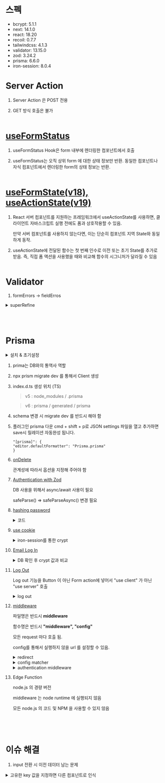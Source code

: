 # 스펙

-   bcrypt: 5.1.1
-   next: 14.1.0
-   react: 18.20
-   recoil: 0.7.7
-   tailwindcss: 4.1.3
-   validator: 13.15.0
-   zod: 3.24.2
-   prisma: 6.6.0
-   iron-session: 8.0.4

# Server Action

1. Server Action 은 POST 전용

2. GET 방식 호출은 불가
   <br />
   <br />

# [useFormStatus](https://ko.react.dev/reference/react-dom/hooks/useFormStatus)

1. useFormStatus Hook은 form 내부에 렌더링한 컴포넌트에서 호출

2. useFormStatus는 오직 상위 form 에 대한 상태 정보만 반환. 동일한 컴포넌트나 자식 컴포넌트에서 렌더링한 form의 상태 정보는 반환.
   <br />
   <br />

# [useFormState(v18), useActionState(v19)](https://ko.react.dev/reference/react/useActionState)

1. React 서버 컴포넌트를 지원하는 프레임워크에서 useActionState를 사용하면, 클라이언트 자바스크립트 실행 전에도 폼과 상호작용할 수 있음.

    만약 서버 컴포넌트를 사용하지 않는다면, 이는 단순히 컴포넌트 지역 State와 동일하게 동작.

2. useActionState에 전달된 함수는 첫 번째 인수로 이전 또는 초기 State를 추가로 받음. 즉, 직접 폼 액션을 사용했을 때와 비교해 함수의 시그니처가 달라질 수 있음
   <br />
   <br />

# Validator

1. formErrors -> fieldErros

<details>
<summary>superRefine</summary>

```ts
.superRefine((val, ctx) => {
    if (!validator.isMobilePhone(val, "ko-KR")) {
        ctx.addIssue({
        code: z.ZodIssueCode.custom,
        message: "유효한 휴대폰 번호를 입력해주세요.",
        path: ["phonenumber"],
        });
    }
});
```

</details>
<br /><br /><br />

# Prisma

<details>
<summary>설치 & 초기설정</summary>

```
npm install prisma
```

```
npx prisma init
```

> prisma/schema.prisma 파일 생성

> .env 파일 생성

```
npx prisma migrate dev
```

> schema.prisma 에 선언된 datasource와 model 로 db 생성

> TypeScript 타입도 자동 업데이트 됨

```
npx prisma studio
```

> DB GUI Tool

</details>

1.  prima는 DB와의 통역사 역할

2.  npx prism migrate dev 를 통해서 Client 생성

3.  index.d.ts 생성 위치 (TS)

    > v5 : node_modules / .prisma

    > v6 : prisma / generated / prisma

4.  schema 변경 시 migrate dev 를 반드시 해야 함

5.  플러그인 prisma 다운 cmd + shift + p로 JSON settings 파일을 열고 추가하면 save시 릴레이션 자동완성 됩니다.

    ```
    "[prisma]": {
    "editor.defaultFormatter": "Prisma.prisma"
    }
    ```

6.  [onDelete](./prisma/schema.prisma)

    관계성에 따라서 옵션을 지정해 주어야 함

7.  [Authentication with Zod](./app/create-account/actions.ts)

    DB 사용을 위해서 async/await 사용이 필요

    safeParse() => safeParseAsync() 변경 필요

8.  [hashing password](./app/create-account/actions.ts)
    <details>
    <summary>코드</summary>

    ```ts
    import bcrypt from "bcrypt";

    const hashedPassword = await bcrypt.hash(result.data.password, 12);
    ```

    </details>

9.  [use cookie](./app/create-account/actions.ts)
    <details>
    <summary>iron-session를 통한 crypt</summary>

    ```ts
    import { getIronSession } from "iron-session";
    import { redirect } from "next/navigation";

    // log the user in
    const cookie = await getIronSession(cookies(), {
    	cookieName: "delicious-carrot",
    	password: process.env.COOKIE_PASSWORD || "",
    });

    // @ts-ignore
    cookie.id = user.id;
    await cookie.save();
    ```

    </details>

10. [Email Log In](./app/login/actions.ts)
    <details>
    <summary>DB 확인 후 crypt 값과 비교</summary>

    ```ts
    const user = await db.user.findUnique({
    	where: {
    		email: result.data.email,
    	},
    	select: {
    		id: true,
    		password: true,
    	},
    });

    const ok = await bcrypt.compare(result.data.password, user!.password ?? "");
    if (ok) {
    	const session = await getSession();
    	session.id = user!.id;
    	redirect("/profile");
    } else {
    	return {
    		success: false,
    		fieldErrors: { password: ["Wrong password."] },
    	};
    }
    ```

    </details>

11. [Log Out](./app/profile/page.tsx)

    Log out 기능을 Button 이 아닌 Form action에 넣어서 "use client" 가 아닌 "use server" 호출

    <details>

    <summary>log out</summary>

    ```ts
    const logout = async () => {
    	"use server";
    	const session = await getSession();
    	await session.destroy();

    	redirect("/");
    };
    ```

    ```typescript
    <form action={logout}>
    	<Button $text="Log Out"></Button>
    </form>
    ```

    </details>

12. [middleware](middleware.ts)

    파일명은 반드시 **middleware**

    함수명은 반드시 **"middleware", "config"**

    모든 request 마다 호출 됨.

    config를 통해서 실행하지 않을 url 를 설정할 수 있음.

    <details>
    <summary>redirect</summary>

    ```ts
    export async function middleware(request: NextRequest) {
    	const session = await getSession();

    	if (request.nextUrl.pathname === "/profile") {
    		return NextResponse.redirect(new URL("/", request.url));
    	}
    }
    ```

    </details>

    <details>
    <summary>config matcher</summary>

    ```ts
    export const config = {
    	matcher: ["/((?!api|_next/static|_next/image|favicon.ico).*)"],
    };
    ```

    </details>

    <details>
    <summary>authentication middleware</summary>

    ```ts
    const session = await getSession();
    const exists = publicOnyUrls[request.nextUrl.pathname];
    if (!session.id) {
    	if (!exists) {
    		return NextResponse.redirect(new URL("/", request.url));
    	}
    } else {
    	if (exists) {
    		return NextResponse.redirect(new URL("/", request.url));
    	}
    }
    ```

    </details>

13. Edge Function

    node.js 의 경량 버전

    middleware 는 node runtime 에 실행되지 않음

    모든 node.js 의 코드 및 NPM 을 사용할 수 있지 않음

<br /><br /><br />

# 이슈 해결

1. input 전환 시 이전 데이터 남는 문제

<details>
<summary>고유한 key 값을 지정하면 다른 컴포넌트로 인식</summary>

```ts
{
	state?.token ? (
		<FormInput
			key="verifycode"
			type="number"
			placeholder="Verification code"
			required
			min={100000}
			max={999999}
			$name="verifycode"
			$errors={getError(state, "verifycode")}
		/>
	) : (
		<FormInput
			key="phonenumber"
			type="number"
			placeholder="Phone number"
			required
			$name="phonenumber"
			$errors={getError(state, "phonenumber")}
		/>
	);
}
```

</details>
